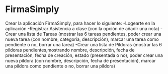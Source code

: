 # FirmaSimply
Crear la aplicación FirmaSimply, para hacer lo siguiente:
-Logearte en la aplicación
-Registrar Asistencia a clase (con la opción de añadir una nota)
-Crear una lista de Tareas (mostrar las 6 tareas pendientes, poder crear una nueva tarea (con nombre, categoría, descripción), marcar una tarea como pendiente o no, borrar una tarea)
-Crear una lista de Píldoras (mostrar las 6 pildoras pendientes,mostrando nombre, descripción, fecha de presentación, fecha de creación, estado (presentada o no), poder crear una nueva pildora (con nombre, descripción, fecha de presentación), marcar una pildora como pendiente o no, borrar una pildora)
